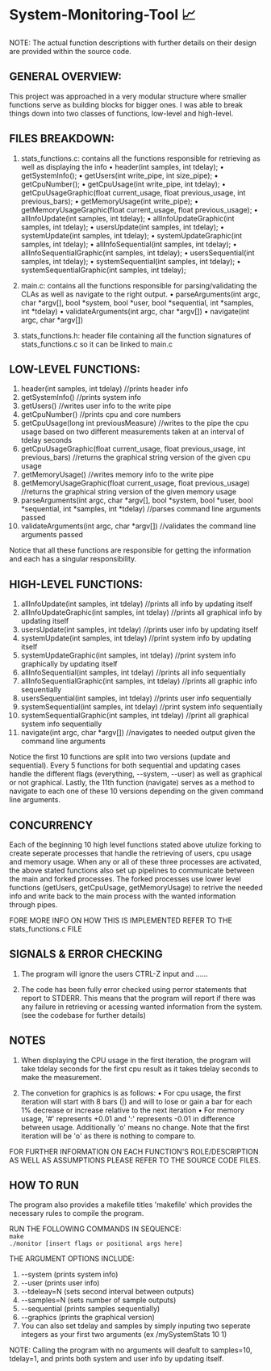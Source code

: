 # System-Monitoring-Tool 📈

NOTE: The actual function descriptions with further details on their design are provided within the source code.

## GENERAL OVERVIEW:

This project was approached in a very modular structure where smaller functions serve as building blocks for bigger ones.
I was able to break things down into two classes of functions, low-level and high-level.

## FILES BREAKDOWN:

1. stats_functions.c: contains all the functions responsible for retrieving as well as displaying the info
   • header(int samples, int tdelay);
   • getSystemInfo();
   • getUsers(int write_pipe, int size_pipe);
   • getCpuNumber();
   • getCpuUsage(int write_pipe, int tdelay);
   • getCpuUsageGraphic(float current_usage, float previous_usage, int previous_bars);
   • getMemoryUsage(int write_pipe);
   • getMemoryUsageGraphic(float current_usage, float previous_usage);
   • allInfoUpdate(int samples, int tdelay);
   • allInfoUpdateGraphic(int samples, int tdelay);
   • usersUpdate(int samples, int tdelay);
   • systemUpdate(int samples, int tdelay);
   • systemUpdateGraphic(int samples, int tdelay);
   • allInfoSequential(int samples, int tdelay);
   • allInfoSequentialGraphic(int samples, int tdelay);
   • usersSequential(int samples, int tdelay);
   • systemSequential(int samples, int tdelay);
   • systemSequentialGraphic(int samples, int tdelay);

2. main.c: contains all the functions responsible for parsing/validating the CLAs as well as navigate to the right output.
   • parseArguments(int argc, char *argv[], bool *system, bool *user, bool *sequential, int *samples, int *tdelay)
   • validateArguments(int argc, char \*argv[])
   • navigate(int argc, char \*argv[])

3. stats_functions.h: header file containing all the function signatures of stats_functions.c so it can be linked to main.c

## LOW-LEVEL FUNCTIONS:

1. header(int samples, int tdelay) //prints header info
2. getSystemInfo() //prints system info
3. getUsers() //writes user info to the write pipe
4. getCpuNumber() //prints cpu and core numbers
5. getCpuUsage(long int previousMeasure) //writes to the pipe the cpu usage based on two different measurements taken at an interval of tdelay seconds
6. getCpuUsageGraphic(float current_usage, float previous_usage, int previous_bars) //returns the graphical string version of the given cpu usage
7. getMemoryUsage() //writes memory info to the write pipe
8. getMemoryUsageGraphic(float current_usage, float previous_usage) //returns the graphical string version of the given memory usage
9. parseArguments(int argc, char *argv[], bool *system, bool *user, bool *sequential, int *samples, int *tdelay) //parses command line arguments passed
10. validateArguments(int argc, char \*argv[]) //validates the command line arguments passed

Notice that all these functions are responsible for getting the information and each has a singular responsibility.

## HIGH-LEVEL FUNCTIONS:

1. allInfoUpdate(int samples, int tdelay) //prints all info by updating itself
2. allInfoUpdateGraphic(int samples, int tdelay) //prints all graphical info by updating itself
3. usersUpdate(int samples, int tdelay) //prints user info by updating itself
4. systemUpdate(int samples, int tdelay) //print system info by updating itself
5. systemUpdateGraphic(int samples, int tdelay) //print system info graphically by updating itself
6. allInfoSequential(int samples, int tdelay) //prints all info sequentially
7. allInfoSequentialGraphic(int samples, int tdelay) //prints all graphic info sequentially
8. usersSequential(int samples, int tdelay) //prints user info sequentially
9. systemSequential(int samples, int tdelay) //print system info sequentially
10. systemSequentialGraphic(int samples, int tdelay) //print all graphical system info sequentially
11. navigate(int argc, char \*argv[]) //navigates to needed output given the command line arguments

Notice the first 10 functions are split into two versions (update and sequential). Every 5 functions for both sequential and updating cases handle the different flags (everything, --system, --user) as well as graphical or not graphical. Lastly, the 11th function (navigate) serves as a method to navigate to each one of these 10 versions depending on the given command line arguments.

## CONCURRENCY

Each of the beginning 10 high level functions stated above utulize forking to create seperate processes that handle the retrieving of users, cpu usage and memory usage. When any or all of these three processes are activated, the above stated functions also set up pipelines to communicate between the main and forked processes. The forked processes use lower level functions (getUsers, getCpuUsage, getMemoryUsage) to retrive the needed info and write back to the main process with the wanted information through pipes.

FORE MORE INFO ON HOW THIS IS IMPLEMENTED REFER TO THE stats_functions.c FILE

## SIGNALS & ERROR CHECKING

1. The program will ignore the users CTRL-Z input and ......

2. The code has been fully error checked using perror statements that report to STDERR. This means that the program will report if there was any failure in retrieving or acessing wanted information from the system. (see the codebase for further details)

## NOTES

1. When displaying the CPU usage in the first iteration, the program will take tdelay seconds for the first cpu result as it takes tdelay seconds to make the measurement.

2. The convetion for graphics is as follows:
   • For cpu usage, the first iteration will start with 8 bars (|) and will to lose or gain a bar for each 1% decrease or increase relative to the next iteration
   • For memory usage, '#' represents +0.01 and ':' represents -0.01 in difference between usage. Additionally 'o' means no change. Note that the first iteration will be 'o' as there is nothing to compare to.

FOR FURTHER INFORMATION ON EACH FUNCTION'S ROLE/DESCRIPTION AS WELL AS ASSUMPTIONS PLEASE REFER TO THE SOURCE CODE FILES.

## HOW TO RUN

The program also provides a makefile titles 'makefile' which provides the necessary rules to compile the program.

RUN THE FOLLOWING COMMANDS IN SEQUENCE:
<br /> `make`
<br /> `./monitor [insert flags or positional args here]`

THE ARGUMENT OPTIONS INCLUDE:

1. --system (prints system info)
2. --user (prints user info)
3. --tdeleay=N (sets second interval between outputs)
4. --samples=N (sets number of sample outputs)
5. --sequential (prints samples sequentially)
6. --graphics (prints the graphical version)
7. You can also set tdelay and samples by simply inputing two seperate integers as your first two arguments (ex /mySystemStats 10 1)

NOTE: Calling the program with no arguments will deafult to samples=10, tdelay=1, and prints both system and user info by updating itself.
